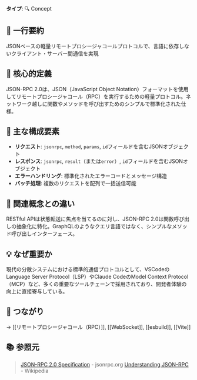 **タイプ**: 🔍 Concept

## 📝 一行要約
JSONベースの軽量リモートプロシージャコールプロトコルで、言語に依存しないクライアント・サーバー間通信を実現

## 🎯 核心的定義
JSON-RPC 2.0は、JSON（JavaScript Object Notation）フォーマットを使用してリモートプロシージャコール（RPC）を実行するための軽量プロトコル。ネットワーク越しに関数やメソッドを呼び出すためのシンプルで標準化された仕様。

## 🌟 主な構成要素
- **リクエスト**: `jsonrpc`, `method`, `params`, `id`フィールドを含むJSONオブジェクト
- **レスポンス**: `jsonrpc`, `result`（または`error`）, `id`フィールドを含むJSONオブジェクト
- **エラーハンドリング**: 標準化されたエラーコードとメッセージ構造
- **バッチ処理**: 複数のリクエストを配列で一括送信可能

## 🔄 関連概念との違い
RESTful APIは状態転送に焦点を当てるのに対し、JSON-RPC 2.0は関数呼び出しの抽象化に特化。GraphQLのようなクエリ言語ではなく、シンプルなメソッド呼び出しインターフェース。

## 💡 なぜ重要か
現代の分散システムにおける標準的通信プロトコルとして、VSCodeのLanguage Server Protocol（LSP）やClaude CodeのModel Context Protocol（MCP）など、多くの重要なツールチェーンで採用されており、開発者体験の向上に直接寄与している。

## 🔗 つながり
→ [[リモートプロシージャコール（RPC）]], [[WebSocket]], [[esbuild]], [[Vite]]

## 📚 参照元
> [JSON-RPC 2.0 Specification](https://www.jsonrpc.org/specification) - jsonrpc.org
> [Understanding JSON-RPC](https://en.wikipedia.org/wiki/JSON-RPC) - Wikipedia